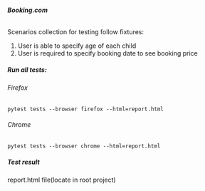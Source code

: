 ###### **Booking.com**

Scenarios collection for testing follow fixtures:
1. User is able to specify age of each child
2. User is required to specify booking date to see booking price


##### Run all tests:

###### Firefox 
`pytest tests --browser firefox --html=report.html`

###### Chrome
`pytest tests --browser chrome --html=report.html`

##### Test result
report.html file(locate in root project) 

